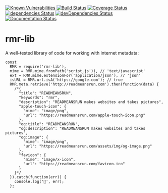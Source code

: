 [![Known Vulnerabilities](https://snyk.io/test/npm/rmr-lib/badge.svg)](https://snyk.io/test/npm/rmr-lib) [![Build Status](https://travis-ci.org/davidfmiller/rmr-lib.svg?branch=master)](https://travis-ci.org/davidfmiller/rmr-lib) [![Coverage Status](https://coveralls.io/repos/github/davidfmiller/rmr-lib/badge.svg?branch=master)](https://coveralls.io/github/davidfmiller/rmr-lib?branch=master) [![dependencies Status](https://david-dm.org/davidfmiller/rmr-lib/status.svg)](https://david-dm.org/davidfmiller/rmr-lib) [![devDependencies Status](https://david-dm.org/davidfmiller/rmr-lib/dev-status.svg)](https://david-dm.org/davidfmiller/rmr-lib?type=dev) [![Documentation Status](https://readthedocs.org/projects/rmr-lib/badge/?version=latest)](http://rmr-lib.readthedocs.io/en/latest/?badge=latest)


# rmr-lib

A well-tested library of code for working with internet metadata:

    const
      RMR = require('rmr-lib'),
      mime = RMR.mime.fromPath('script.js')), // 'text/javascript'
      ext = RMR.mime.extensionFor('application/json'), // 'json'
      isURL = RMR.url.isA('https://google.com'); // true 
      RMR.meta.retrieve('http://readmeansrun.com').then(function(data) {
        /*{
          "title": "READMEANSRUN",
          "keywords": "rmr",
          "description": "READMEANSRUN makes websites and takes pictures",
          "apple-touch-icon": {
            "mime": "image/png",
            "url": "https://readmeansrun.com/apple-touch-icon.png"
          },
          "og:title": "READMEANSRUN",
          "og:description": "READMEANSRUN makes websites and takes pictures",
          "og:image": {
            "mime": "image/png",
            "url": "https://readmeansrun.com/assets/img/og-image.png"
          },
          "favicon": {
            "mime": "image/x-icon",
            "url": "https://readmeansrun.com/favicon.ico"
          }
        }*/
      }).catch(function(err)) {
        console.log('🚫', err);
      };